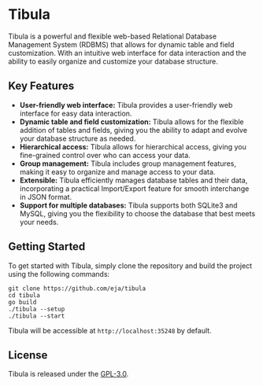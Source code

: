 # Tibula

Tibula is a powerful and flexible web-based Relational Database Management System (RDBMS) that allows for dynamic table and field customization. With an intuitive web interface for data interaction and the ability to easily organize and customize your database structure.

## Key Features

* **User-friendly web interface:** Tibula provides a user-friendly web interface for easy data interaction.
* **Dynamic table and field customization:** Tibula allows for the flexible addition of tables and fields, giving you the ability to adapt and evolve your database structure as needed.
* **Hierarchical access:** Tibula allows for hierarchical access, giving you fine-grained control over who can access your data.
* **Group management:** Tibula includes group management features, making it easy to organize and manage access to your data.
* **Extensible:** Tibula efficiently manages database tables and their data, incorporating a practical Import/Export feature for smooth interchange in JSON format.
* **Support for multiple databases:** Tibula supports both SQLite3 and MySQL, giving you the flexibility to choose the database that best meets your needs.

## Getting Started

To get started with Tibula, simply clone the repository and build the project using the following commands:
```
git clone https://github.com/eja/tibula
cd tibula
go build
./tibula --setup
./tibula --start
```

Tibula will be accessible at `http://localhost:35248` by default.

## License

Tibula is released under the [GPL-3.0](LICENSE).
